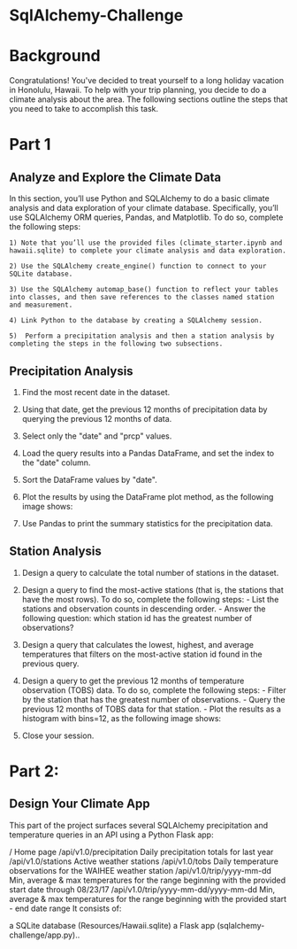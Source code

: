 # SqlAlchemy-Challenge

# Background 

Congratulations! You've decided to treat yourself to a long holiday vacation in Honolulu, Hawaii. To help with your trip planning, you decide to do a climate analysis about the area. The following sections outline the steps that you need to take to accomplish this task.

# Part 1 

## Analyze and Explore the Climate Data

In this section, you’ll use Python and SQLAlchemy to do a basic climate analysis and data exploration of your climate database. Specifically, you’ll use SQLAlchemy ORM queries, Pandas, and Matplotlib. To do so, complete the following steps:

    1) Note that you’ll use the provided files (climate_starter.ipynb and hawaii.sqlite) to complete your climate analysis and data exploration.

    2) Use the SQLAlchemy create_engine() function to connect to your SQLite database.

    3) Use the SQLAlchemy automap_base() function to reflect your tables into classes, and then save references to the classes named station and measurement.

    4) Link Python to the database by creating a SQLAlchemy session.
    
    5)  Perform a precipitation analysis and then a station analysis by completing the steps in the following two subsections.
    
## Precipitation Analysis

   1) Find the most recent date in the dataset.

   2) Using that date, get the previous 12 months of precipitation data by querying the previous 12 months of data.
   
   3) Select only the "date" and "prcp" values.

   4) Load the query results into a Pandas DataFrame, and set the index to the "date" column.

   5) Sort the DataFrame values by "date".

   6) Plot the results by using the DataFrame plot method, as the following image shows:
   
   7) Use Pandas to print the summary statistics for the precipitation data.

## Station Analysis

   1) Design a query to calculate the total number of stations in the dataset.

   2) Design a query to find the most-active stations (that is, the stations that have the most rows). To do so, complete the following steps:
            - List the stations and observation counts in descending order.
            - Answer the following question: which station id has the greatest number of observations?
   
   3) Design a query that calculates the lowest, highest, and average temperatures that filters on the most-active station id found in the previous query.
   
   4) Design a query to get the previous 12 months of temperature observation (TOBS) data. To do so, complete the following steps:
               - Filter by the station that has the greatest number of observations.
               - Query the previous 12 months of TOBS data for that station.
               - Plot the results as a histogram with bins=12, as the following image shows:
               
   5) Close your session.
  
# Part 2: 

## Design Your Climate App

This part of the project surfaces several SQLAlchemy precipitation and temperature queries in an API using a Python Flask app:

/
Home page
/api/v1.0/precipitation
Daily precipitation totals for last year
/api/v1.0/stations
Active weather stations
/api/v1.0/tobs
Daily temperature observations for the WAIHEE weather station
/api/v1.0/trip/yyyy-mm-dd
Min, average & max temperatures for the range beginning with the provided start date through 08/23/17
/api/v1.0/trip/yyyy-mm-dd/yyyy-mm-dd
Min, average & max temperatures for the range beginning with the provided start - end date range
It consists of:

a SQLite database (Resources/Hawaii.sqlite)
a Flask app (sqlalchemy-challenge/app.py).. 
